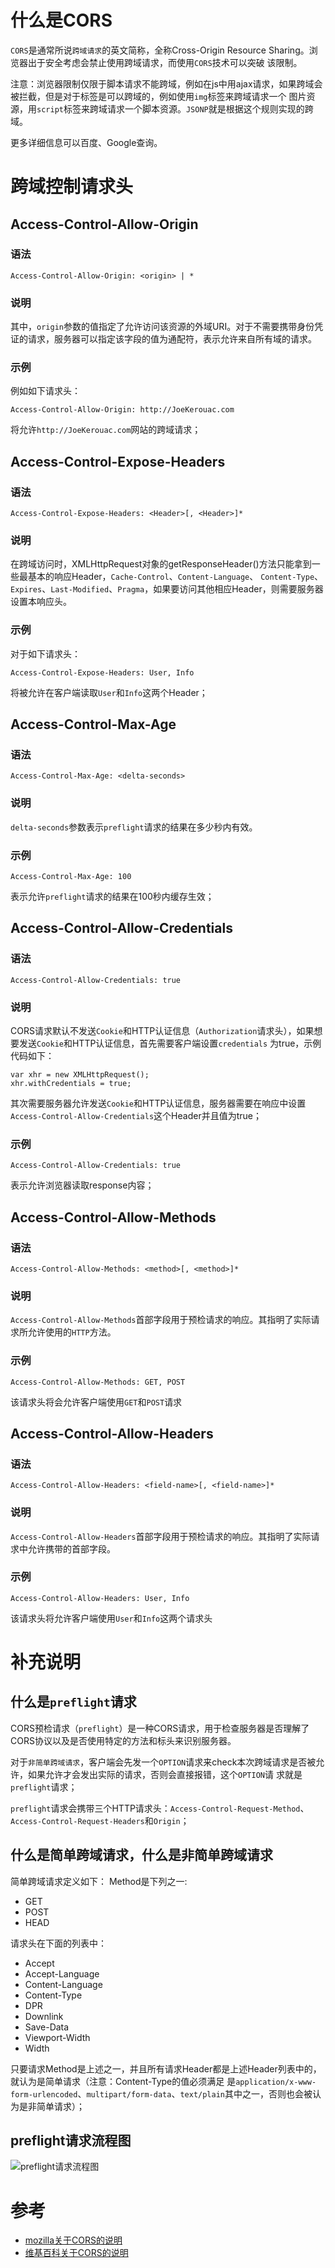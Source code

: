 # 什么是CORS
`CORS`是通常所说`跨域请求`的英文简称，全称Cross-Origin Resource Sharing。浏览器出于安全考虑会禁止使用跨域请求，而使用`CORS`技术可以突破
该限制。

注意：浏览器限制仅限于脚本请求不能跨域，例如在js中用ajax请求，如果跨域会被拦截，但是对于标签是可以跨域的，例如使用`img`标签来跨域请求一个
图片资源，用`script`标签来跨域请求一个脚本资源。`JSONP`就是根据这个规则实现的跨域。

更多详细信息可以百度、Google查询。

# 跨域控制请求头
## Access-Control-Allow-Origin
### 语法
```
Access-Control-Allow-Origin: <origin> | *
```

### 说明
其中，`origin`参数的值指定了允许访问该资源的外域URI。对于不需要携带身份凭证的请求，服务器可以指定该字段的值为通配符，表示允许来自所有域的请求。

### 示例 
例如如下请求头：
```
Access-Control-Allow-Origin: http://JoeKerouac.com
```
将允许`http://JoeKerouac.com`网站的跨域请求；

## Access-Control-Expose-Headers
### 语法
```
Access-Control-Expose-Headers: <Header>[, <Header>]*
```

### 说明
在跨域访问时，XMLHttpRequest对象的getResponseHeader()方法只能拿到一些最基本的响应Header，`Cache-Control`、`Content-Language`、
`Content-Type`、`Expires`、`Last-Modified`、`Pragma`，如果要访问其他相应Header，则需要服务器设置本响应头。

### 示例
对于如下请求头：
```
Access-Control-Expose-Headers: User, Info
``` 

将被允许在客户端读取`User`和`Info`这两个Header；

## Access-Control-Max-Age
### 语法
```
Access-Control-Max-Age: <delta-seconds>
```

### 说明
`delta-seconds`参数表示`preflight`请求的结果在多少秒内有效。

### 示例
```
Access-Control-Max-Age: 100
```
表示允许`preflight`请求的结果在100秒内缓存生效；

## Access-Control-Allow-Credentials
### 语法
```
Access-Control-Allow-Credentials: true
```

### 说明
CORS请求默认不发送`Cookie`和HTTP认证信息（`Authorization`请求头），如果想要发送`Cookie`和HTTP认证信息，首先需要客户端设置`credentials`
为true，示例代码如下：
```
var xhr = new XMLHttpRequest();
xhr.withCredentials = true;
```
其次需要服务器允许发送`Cookie`和HTTP认证信息，服务器需要在响应中设置`Access-Control-Allow-Credentials`这个Header并且值为true；

### 示例
```
Access-Control-Allow-Credentials: true
```
表示允许浏览器读取response内容；

## Access-Control-Allow-Methods
### 语法
```
Access-Control-Allow-Methods: <method>[, <method>]*
```

### 说明
`Access-Control-Allow-Methods`首部字段用于预检请求的响应。其指明了实际请求所允许使用的`HTTP`方法。

### 示例
```
Access-Control-Allow-Methods: GET, POST
```
该请求头将会允许客户端使用`GET`和`POST`请求

## Access-Control-Allow-Headers
### 语法
```
Access-Control-Allow-Headers: <field-name>[, <field-name>]*
```

### 说明
`Access-Control-Allow-Headers`首部字段用于预检请求的响应。其指明了实际请求中允许携带的首部字段。

### 示例
```
Access-Control-Allow-Headers: User, Info
```
该请求头将允许客户端使用`User`和`Info`这两个请求头

# 补充说明
## 什么是`preflight`请求
CORS预检请求（`preflight`）是一种CORS请求，用于检查服务器是否理解了CORS协议以及是否使用特定的方法和标头来识别服务器。

对于`非简单跨域请求`，客户端会先发一个`OPTION`请求来check本次跨域请求是否被允许，如果允许才会发出实际的请求，否则会直接报错，这个`OPTION`请
求就是`preflight`请求；

`preflight`请求会携带三个HTTP请求头：`Access-Control-Request-Method`、`Access-Control-Request-Headers`和`Origin`；

## 什么是简单跨域请求，什么是非简单跨域请求
简单跨域请求定义如下：
Method是下列之一:
- GET
- POST
- HEAD

请求头在下面的列表中：
- Accept
- Accept-Language
- Content-Language
- Content-Type
- DPR
- Downlink
- Save-Data
- Viewport-Width
- Width

只要请求Method是上述之一，并且所有请求Header都是上述Header列表中的，就认为是简单请求（注意：Content-Type的值必须满足
是`application/x-www-form-urlencoded`、`multipart/form-data`、`text/plain`其中之一，否则也会被认为是非简单请求）；

## preflight请求流程图
![preflight请求流程图](../../resource/preflight请求流程图.jpeg "preflight请求流程图")

# 参考
- [mozilla关于CORS的说明](https://developer.mozilla.org/zh-CN/docs/Web/HTTP/Access_control_CORS)
- [维基百科关于CORS的说明](https://en.wikipedia.org/wiki/Same-origin_policy)